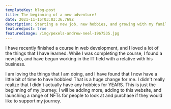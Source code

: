 ```yaml
---
templateKey: blog-post
title: The beginning of a new adventure!
date: 2021-11-15T03:03:36.769Z
description: Starting a new job, new hobbies, and growing with my family.
featuredpost: true
featuredimage: /img/pexels-andrew-neel-1967535.jpg
---
```

I have recently finished a course in web development, and I loved a lot of the things that I have learned. While I was completing the course, I found a new job, and have begun working in the IT field with a relative with his business.



I am loving the things that I am doing, and I have found that I now have a little bit of time to have hobbies! That is a huge change for me. I didn't really realize that I didn't actually have any hobbies for YEARS. This is just the beginning of my journey. I will be adding more, adding to this website, and launching a range of NFTs for people to look at and purchase if they would like to support my journey.